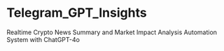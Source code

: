# Telegram_GPT_Insights

Realtime Crypto News Summary and Market Impact Analysis Automation System with ChatGPT-4o
